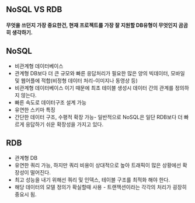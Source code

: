 ## NoSQL VS RDB
#### 무엇을 쓰던지 가장 중요한건, 현재 프로젝트를 가장 잘 지원할 DB유형이 무엇인지 곰곰히 생각하기. 

## NoSQL
- 비관계형 데이터베이스
- 관계형 DB보다 더 큰 규모와 빠른 응답처리가 필요한 많은 양의 빅데이터, 모바일 및 웹어플에 적합(비정형 데이터 처리-이미지나 동영상 등)
- 비관계형 데이터베이스 이기 때문에 최초 테이블 생성시  데이터 간의 관계를 정의하지 않는다. 
- 빠른 속도로 데이터구조 설계 가능
- 유연한 스키마 특징 
- 간단한 데이터 구조, 수평적 확장 가능- 일반적으로 NoSQL은 일단 RDB보다 더 빠르게 응답하기 쉬운 확장성을 가지고 있다. 

## RDB
- 관계형 DB
- 유연한 쿼리 가능, 하지만 쿼리 비용이 상대적으로 높아 트래픽이 많은 상황에선 확장성이 떨어진다. 
- 최고 성능을 내기 위해선 쿼리 및 인덱스, 테이블 구조를 최적화 해야 한다. 
- 해당 데이터의 모델 정의가 확실할때 사용 - 트랜잭션이라는 각각의 처리가 굉장히 중요시 됨. 

  

